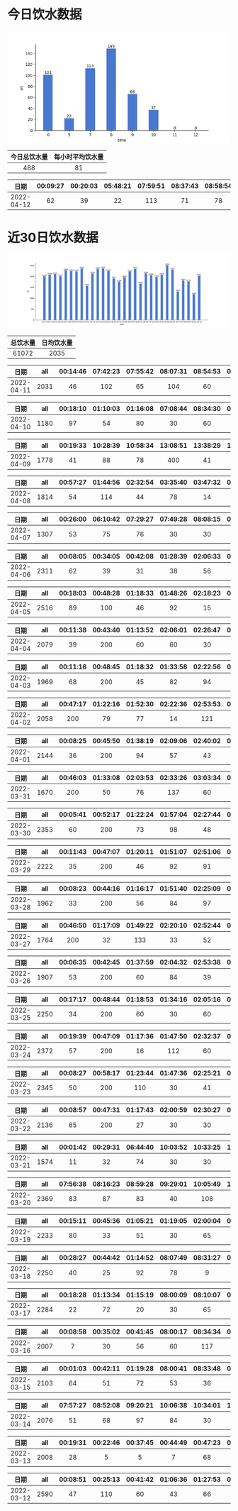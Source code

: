 # 今日饮水数据

<div align=center>
<img src="today.jpg" style="zoom: 100%;" />

| 今日总饮水量 | 每小时平均饮水量 |
| :----: | :----: |
| 488 | 81 |
</div>

| 日期 | 00:09:27 | 00:20:03 | 05:48:21 | 07:59:51 | 08:37:43 | 08:58:54 | 09:29:26 | 10:15:40 |
| :----: | :----: | :----: | :----: | :----: | :----: | :----: | :----: | :----: |
| 2022-04-12 | 62 | 39 | 22 | 113 | 71 | 78 | 66 | 37 |

# 近30日饮水数据

<div align=center>
<img src="30.jpg"style="zoom: 100%;" />

| 总饮水量 | 日均饮水量 |
| :----: | :----: |
| 61072 | 2035 |
</div>

| 日期 | all | 00:14:46 | 07:42:23 | 07:55:42 | 08:07:31 | 08:54:53 | 09:29:04 | 10:00:22 | 10:29:03 | 11:01:15 | 11:32:51 | 12:18:28 | 13:05:08 | 13:32:15 | 14:07:10 | 14:58:25 | 15:27:48 | 16:23:40 | 16:53:55 | 17:34:25 | 18:05:25 | 19:35:27 | 20:25:58 | 20:56:06 | 21:26:28 | 21:48:35 | 22:26:20 | 22:56:32 | 23:41:00 |
| :----: | :----: | :----: | :----: | :----: | :----: | :----: | :----: | :----: | :----: | :----: | :----: | :----: | :----: | :----: | :----: | :----: | :----: | :----: | :----: | :----: | :----: | :----: | :----: | :----: | :----: | :----: | :----: | :----: | :----: |
| 2022-04-11 | 2031 | 46 | 102 | 65 | 104 | 60 | 102 | 80 | 60 | 57 | 60 | 200 | 65 | 20 | 90 | 62 | 63 | 40 | 90 | 87 | 52 | 60 | 100 | 111 | 37 | 33 | 28 | 59 | 98 |

| 日期 | all | 00:18:10 | 01:10:03 | 01:16:08 | 07:08:44 | 08:34:30 | 09:04:04 | 09:45:20 | 10:15:34 | 10:57:26 | 15:58:34 | 16:30:29 | 17:03:39 | 17:33:30 | 18:14:36 | 18:44:29 | 19:17:39 | 20:17:24 | 20:47:34 | 22:19:29 | 22:49:20 | 23:22:22 | 23:53:17 |
| :----: | :----: | :----: | :----: | :----: | :----: | :----: | :----: | :----: | :----: | :----: | :----: | :----: | :----: | :----: | :----: | :----: | :----: | :----: | :----: | :----: | :----: | :----: | :----: |
| 2022-04-10 | 1180 | 97 | 54 | 80 | 30 | 60 | 65 | 58 | 14 | 30 | 60 | 21 | 15 | 97 | 55 | 40 | 43 | 40 | 81 | 60 | 60 | 60 | 60 |

| 日期 | all | 00:19:33 | 10:28:39 | 10:58:34 | 13:08:51 | 13:38:29 | 14:08:35 | 14:14:47 | 14:50:28 | 15:17:09 | 15:47:25 | 16:17:57 | 17:19:10 | 17:49:23 | 18:31:42 | 18:59:49 | 19:29:27 | 20:00:41 | 20:31:04 | 21:02:04 | 21:28:21 | 22:22:52 | 22:35:32 | 23:05:33 | 23:30:54 | 23:46:17 |
| :----: | :----: | :----: | :----: | :----: | :----: | :----: | :----: | :----: | :----: | :----: | :----: | :----: | :----: | :----: | :----: | :----: | :----: | :----: | :----: | :----: | :----: | :----: | :----: | :----: | :----: | :----: |
| 2022-04-09 | 1778 | 41 | 88 | 78 | 400 | 41 | 54 | 102 | 51 | 64 | 47 | 30 | 60 | 60 | 16 | 73 | 69 | 22 | 38 | 75 | 30 | 68 | 78 | 28 | 87 | 78 |

| 日期 | all | 00:57:27 | 01:44:56 | 02:32:54 | 03:35:40 | 03:47:32 | 08:01:09 | 08:54:26 | 09:31:54 | 10:04:15 | 10:15:36 | 10:50:03 | 11:13:42 | 12:16:16 | 12:49:00 | 13:29:34 | 14:26:17 | 14:57:30 | 15:30:30 | 16:14:34 | 16:46:19 | 17:23:29 | 17:38:15 | 18:17:59 | 19:43:37 | 20:51:45 | 22:14:41 | 23:18:41 | 23:43:33 |
| :----: | :----: | :----: | :----: | :----: | :----: | :----: | :----: | :----: | :----: | :----: | :----: | :----: | :----: | :----: | :----: | :----: | :----: | :----: | :----: | :----: | :----: | :----: | :----: | :----: | :----: | :----: | :----: | :----: | :----: |
| 2022-04-08 | 1814 | 54 | 114 | 44 | 78 | 14 | 30 | 100 | 60 | 50 | 35 | 38 | 96 | 200 | 136 | 5 | 100 | 60 | 60 | 59 | 91 | 60 | 14 | 49 | 200 | 5 | 16 | 34 | 12 |

| 日期 | all | 00:26:00 | 06:10:42 | 07:29:27 | 07:49:28 | 08:08:15 | 08:46:56 | 09:49:16 | 10:06:36 | 10:56:42 | 11:21:15 | 11:51:25 | 12:19:48 | 12:49:37 | 14:48:55 | 14:51:03 | 15:31:28 | 16:57:51 | 17:52:38 |
| :----: | :----: | :----: | :----: | :----: | :----: | :----: | :----: | :----: | :----: | :----: | :----: | :----: | :----: | :----: | :----: | :----: | :----: | :----: | :----: |
| 2022-04-07 | 1307 | 53 | 75 | 76 | 30 | 30 | 19 | 30 | 91 | 79 | 30 | 87 | 200 | 87 | 82 | 70 | 95 | 86 | 87 |

| 日期 | all | 00:08:05 | 00:34:05 | 00:42:08 | 01:28:39 | 02:06:33 | 02:32:46 | 02:43:21 | 03:15:36 | 07:56:54 | 08:01:28 | 08:20:38 | 08:48:48 | 09:21:46 | 09:43:31 | 10:04:19 | 10:38:06 | 11:10:19 | 12:38:32 | 13:01:10 | 13:31:40 | 14:07:20 | 14:37:02 | 15:06:02 | 15:32:53 | 16:02:57 | 16:33:04 | 17:15:02 | 17:49:52 | 18:15:04 | 18:35:09 | 18:57:30 | 19:26:13 | 19:53:44 | 20:24:02 | 21:08:31 | 21:35:54 | 22:15:03 | 22:31:29 | 22:36:34 | 22:49:56 | 23:34:43 | 23:54:18 | 23:59:55 |
| :----: | :----: | :----: | :----: | :----: | :----: | :----: | :----: | :----: | :----: | :----: | :----: | :----: | :----: | :----: | :----: | :----: | :----: | :----: | :----: | :----: | :----: | :----: | :----: | :----: | :----: | :----: | :----: | :----: | :----: | :----: | :----: | :----: | :----: | :----: | :----: | :----: | :----: | :----: | :----: | :----: | :----: | :----: | :----: | :----: |
| 2022-04-06 | 2311 | 62 | 39 | 31 | 38 | 56 | 22 | 30 | 57 | 90 | 55 | 62 | 52 | 60 | 76 | 13 | 76 | 49 | 200 | 35 | 82 | 40 | 32 | 58 | 32 | 22 | 72 | 38 | 62 | 30 | 64 | 96 | 89 | 51 | 35 | 33 | 60 | 89 | 81 | 17 | 30 | 25 | 40 | 30 |

| 日期 | all | 00:18:03 | 00:48:28 | 01:18:33 | 01:48:26 | 02:18:23 | 02:47:42 | 03:17:19 | 03:43:59 | 04:13:15 | 04:43:56 | 05:14:07 | 05:44:08 | 06:14:43 | 06:36:43 | 06:56:57 | 07:34:12 | 08:25:14 | 08:39:22 | 09:28:13 | 16:03:44 | 19:01:28 | 20:00:09 | 21:26:31 | 22:07:00 | 22:35:25 | 23:04:18 | 23:12:54 | 23:39:49 |
| :----: | :----: | :----: | :----: | :----: | :----: | :----: | :----: | :----: | :----: | :----: | :----: | :----: | :----: | :----: | :----: | :----: | :----: | :----: | :----: | :----: | :----: | :----: | :----: | :----: | :----: | :----: | :----: | :----: | :----: |
| 2022-04-05 | 2516 | 89 | 100 | 46 | 92 | 15 | 70 | 59 | 57 | 18 | 90 | 90 | 300 | 34 | 84 | 76 | 58 | 200 | 31 | 119 | 14 | 73 | 86 | 400 | 60 | 22 | 104 | 53 | 76 |

| 日期 | all | 00:11:38 | 00:43:40 | 01:13:52 | 02:06:01 | 02:26:47 | 03:02:12 | 03:32:56 | 04:00:45 | 04:30:47 | 05:00:27 | 06:02:58 | 07:02:44 | 07:53:10 | 08:44:39 | 08:45:14 | 14:59:26 | 18:05:29 | 18:36:19 | 19:10:43 | 19:59:28 | 20:33:47 | 21:03:39 | 21:20:37 | 22:20:37 | 22:50:59 | 23:20:24 | 23:21:02 | 23:33:49 | 23:34:07 | 23:34:23 | 23:34:40 |
| :----: | :----: | :----: | :----: | :----: | :----: | :----: | :----: | :----: | :----: | :----: | :----: | :----: | :----: | :----: | :----: | :----: | :----: | :----: | :----: | :----: | :----: | :----: | :----: | :----: | :----: | :----: | :----: | :----: | :----: | :----: | :----: | :----: |
| 2022-04-04 | 2079 | 39 | 200 | 60 | 60 | 30 | 25 | 124 | 48 | 67 | 30 | 200 | 60 | 30 | 109 | 37 | 60 | 43 | 78 | 36 | 81 | 30 | 60 | 60 | 52 | 120 | 30 | 26 | 86 | 68 | 34 | 96 |

| 日期 | all | 00:11:16 | 00:48:45 | 01:18:32 | 01:33:58 | 02:22:56 | 02:54:45 | 03:21:53 | 03:54:31 | 04:31:55 | 05:00:47 | 05:59:03 | 06:30:13 | 07:05:41 | 07:28:00 | 08:19:19 | 11:59:01 | 19:33:44 | 20:03:27 | 20:29:18 | 20:51:44 | 21:14:44 | 21:44:11 | 22:10:41 | 22:40:50 | 23:11:00 | 23:41:27 |
| :----: | :----: | :----: | :----: | :----: | :----: | :----: | :----: | :----: | :----: | :----: | :----: | :----: | :----: | :----: | :----: | :----: | :----: | :----: | :----: | :----: | :----: | :----: | :----: | :----: | :----: | :----: | :----: |
| 2022-04-03 | 1969 | 68 | 200 | 45 | 82 | 94 | 63 | 89 | 82 | 15 | 91 | 200 | 55 | 28 | 67 | 65 | 24 | 69 | 59 | 99 | 14 | 69 | 34 | 131 | 112 | 54 | 60 |

| 日期 | all | 00:47:17 | 01:22:16 | 01:52:30 | 02:22:36 | 02:53:53 | 03:23:58 | 03:53:29 | 04:18:26 | 04:38:29 | 05:14:13 | 05:44:14 | 06:14:49 | 07:00:38 | 07:32:37 | 07:51:10 | 08:27:01 | 09:01:04 | 16:31:45 | 17:06:27 | 17:40:04 | 18:31:37 | 18:42:38 | 20:28:07 | 20:40:13 | 21:20:06 | 21:35:54 | 22:05:37 | 22:35:46 | 23:06:11 | 23:32:46 |
| :----: | :----: | :----: | :----: | :----: | :----: | :----: | :----: | :----: | :----: | :----: | :----: | :----: | :----: | :----: | :----: | :----: | :----: | :----: | :----: | :----: | :----: | :----: | :----: | :----: | :----: | :----: | :----: | :----: | :----: | :----: | :----: |
| 2022-04-02 | 2058 | 200 | 79 | 77 | 14 | 121 | 73 | 32 | 94 | 17 | 89 | 200 | 58 | 105 | 124 | 30 | 61 | 44 | 43 | 32 | 30 | 66 | 19 | 7 | 62 | 51 | 30 | 76 | 81 | 40 | 103 |

| 日期 | all | 00:08:25 | 00:45:50 | 01:38:19 | 02:09:06 | 02:40:02 | 03:10:21 | 03:40:57 | 04:15:20 | 04:45:34 | 05:14:33 | 05:44:31 | 06:51:01 | 07:23:05 | 07:55:57 | 08:48:41 | 13:01:47 | 16:59:07 | 17:48:02 | 18:18:30 | 19:09:17 | 20:30:17 | 21:08:57 | 21:34:14 | 22:04:35 | 22:44:46 | 23:36:51 | 23:54:16 |
| :----: | :----: | :----: | :----: | :----: | :----: | :----: | :----: | :----: | :----: | :----: | :----: | :----: | :----: | :----: | :----: | :----: | :----: | :----: | :----: | :----: | :----: | :----: | :----: | :----: | :----: | :----: | :----: | :----: |
| 2022-04-01 | 2144 | 36 | 200 | 94 | 57 | 43 | 69 | 76 | 63 | 13 | 87 | 200 | 91 | 68 | 76 | 30 | 15 | 15 | 300 | 71 | 45 | 60 | 68 | 68 | 107 | 102 | 39 | 51 |

| 日期 | all | 00:46:03 | 01:33:08 | 02:03:53 | 02:33:26 | 03:03:34 | 03:33:28 | 03:55:10 | 04:43:07 | 04:54:36 | 05:24:35 | 06:25:20 | 06:56:03 | 07:31:55 | 07:45:07 | 08:07:40 | 08:34:55 | 13:52:32 | 19:00:30 | 19:58:43 | 20:17:20 | 20:51:29 | 21:29:06 | 21:57:05 | 22:35:12 | 23:06:32 | 23:46:21 |
| :----: | :----: | :----: | :----: | :----: | :----: | :----: | :----: | :----: | :----: | :----: | :----: | :----: | :----: | :----: | :----: | :----: | :----: | :----: | :----: | :----: | :----: | :----: | :----: | :----: | :----: | :----: | :----: |
| 2022-03-31 | 1670 | 200 | 50 | 76 | 137 | 60 | 30 | 33 | 72 | 25 | 80 | 53 | 29 | 82 | 30 | 27 | 30 | 60 | 62 | 60 | 61 | 130 | 34 | 39 | 88 | 97 | 25 |

| 日期 | all | 00:05:41 | 00:52:17 | 01:22:24 | 01:57:04 | 02:27:44 | 02:52:40 | 03:22:24 | 03:53:55 | 04:23:22 | 04:53:26 | 05:28:04 | 05:53:03 | 06:24:07 | 07:02:07 | 07:33:59 | 08:32:22 | 11:43:57 | 17:00:29 | 17:28:45 | 17:55:34 | 18:33:26 | 19:03:37 | 19:34:25 | 20:21:36 | 20:52:31 | 21:38:45 | 22:05:10 | 22:40:44 | 23:01:08 | 23:36:59 |
| :----: | :----: | :----: | :----: | :----: | :----: | :----: | :----: | :----: | :----: | :----: | :----: | :----: | :----: | :----: | :----: | :----: | :----: | :----: | :----: | :----: | :----: | :----: | :----: | :----: | :----: | :----: | :----: | :----: | :----: | :----: | :----: |
| 2022-03-30 | 2353 | 60 | 200 | 73 | 98 | 48 | 120 | 105 | 77 | 103 | 30 | 47 | 200 | 104 | 60 | 51 | 62 | 108 | 30 | 93 | 58 | 70 | 60 | 30 | 91 | 91 | 50 | 44 | 66 | 94 | 30 |

| 日期 | all | 00:11:43 | 00:47:07 | 01:20:11 | 01:51:07 | 02:51:06 | 03:20:35 | 04:22:12 | 04:39:03 | 05:07:23 | 05:53:02 | 06:23:23 | 06:54:28 | 07:31:50 | 08:30:45 | 16:01:24 | 16:21:13 | 16:51:20 | 17:17:21 | 17:35:25 | 18:05:30 | 18:52:57 | 19:22:48 | 19:54:33 | 20:25:42 | 21:09:08 | 21:47:01 | 22:18:19 | 22:47:23 | 23:02:26 | 23:35:51 |
| :----: | :----: | :----: | :----: | :----: | :----: | :----: | :----: | :----: | :----: | :----: | :----: | :----: | :----: | :----: | :----: | :----: | :----: | :----: | :----: | :----: | :----: | :----: | :----: | :----: | :----: | :----: | :----: | :----: | :----: | :----: | :----: |
| 2022-03-29 | 2222 | 35 | 200 | 46 | 92 | 91 | 13 | 88 | 69 | 114 | 200 | 38 | 35 | 70 | 30 | 83 | 107 | 30 | 98 | 77 | 42 | 300 | 21 | 59 | 30 | 30 | 30 | 85 | 64 | 17 | 28 |

| 日期 | all | 00:08:23 | 00:44:16 | 01:16:17 | 01:51:40 | 02:25:09 | 02:53:07 | 03:12:00 | 03:36:07 | 04:06:44 | 04:32:22 | 04:49:20 | 05:05:35 | 05:58:47 | 06:11:06 | 06:56:54 | 07:54:59 | 08:32:07 | 15:25:32 | 18:02:14 | 18:17:04 | 18:47:38 | 19:20:11 | 19:55:02 | 20:11:01 | 20:42:33 | 21:01:54 | 21:30:19 | 22:13:36 | 22:57:55 | 23:27:27 |
| :----: | :----: | :----: | :----: | :----: | :----: | :----: | :----: | :----: | :----: | :----: | :----: | :----: | :----: | :----: | :----: | :----: | :----: | :----: | :----: | :----: | :----: | :----: | :----: | :----: | :----: | :----: | :----: | :----: | :----: | :----: | :----: |
| 2022-03-28 | 1962 | 33 | 200 | 56 | 84 | 97 | 30 | 95 | 86 | 30 | 37 | 65 | 22 | 100 | 44 | 65 | 60 | 68 | 53 | 110 | 30 | 28 | 75 | 30 | 30 | 38 | 85 | 30 | 73 | 87 | 121 |

| 日期 | all | 00:46:50 | 01:17:09 | 01:49:22 | 02:20:10 | 02:52:44 | 03:14:20 | 03:41:31 | 04:27:25 | 04:44:21 | 05:14:34 | 05:51:01 | 06:14:43 | 06:45:58 | 07:27:52 | 08:08:57 | 08:39:08 | 16:42:15 | 17:13:29 | 17:43:29 | 18:16:50 | 18:49:45 | 19:19:55 | 19:52:51 | 20:26:34 | 20:56:50 | 21:27:49 | 22:04:05 | 22:40:27 | 23:10:35 | 23:38:56 |
| :----: | :----: | :----: | :----: | :----: | :----: | :----: | :----: | :----: | :----: | :----: | :----: | :----: | :----: | :----: | :----: | :----: | :----: | :----: | :----: | :----: | :----: | :----: | :----: | :----: | :----: | :----: | :----: | :----: | :----: | :----: | :----: |
| 2022-03-27 | 1764 | 200 | 32 | 133 | 33 | 52 | 30 | 40 | 70 | 13 | 42 | 100 | 65 | 90 | 30 | 30 | 46 | 34 | 102 | 25 | 61 | 73 | 43 | 30 | 57 | 84 | 29 | 30 | 103 | 58 | 29 |

| 日期 | all | 00:06:35 | 00:42:45 | 01:37:59 | 02:04:32 | 02:53:38 | 03:28:47 | 03:55:17 | 04:03:20 | 04:33:56 | 04:57:22 | 05:14:54 | 05:49:37 | 06:23:33 | 07:09:11 | 07:38:14 | 08:12:52 | 09:01:00 | 16:50:06 | 17:20:36 | 17:40:55 | 18:13:37 | 18:43:33 | 19:15:48 | 20:15:13 | 20:46:22 | 21:22:32 | 22:00:20 | 22:41:28 | 23:11:21 | 23:33:16 | 23:58:07 |
| :----: | :----: | :----: | :----: | :----: | :----: | :----: | :----: | :----: | :----: | :----: | :----: | :----: | :----: | :----: | :----: | :----: | :----: | :----: | :----: | :----: | :----: | :----: | :----: | :----: | :----: | :----: | :----: | :----: | :----: | :----: | :----: | :----: |
| 2022-03-26 | 1907 | 53 | 200 | 60 | 84 | 39 | 72 | 10 | 61 | 18 | 50 | 73 | 200 | 19 | 55 | 63 | 65 | 24 | 62 | 61 | 40 | 46 | 75 | 10 | 68 | 36 | 41 | 96 | 83 | 49 | 20 | 74 |

| 日期 | all | 00:17:17 | 00:48:44 | 01:18:53 | 01:34:16 | 02:05:16 | 02:30:36 | 03:11:26 | 03:41:29 | 03:53:16 | 04:14:26 | 04:36:32 | 05:29:21 | 06:04:50 | 06:45:48 | 07:19:14 | 07:37:32 | 08:11:42 | 08:19:22 | 15:44:21 | 16:04:05 | 16:19:27 | 16:43:39 | 17:02:13 | 17:18:13 | 17:42:47 | 18:39:33 | 19:09:27 | 19:39:34 | 20:17:42 | 20:47:26 | 21:21:27 | 22:29:49 | 23:17:25 | 23:30:35 | 23:48:48 |
| :----: | :----: | :----: | :----: | :----: | :----: | :----: | :----: | :----: | :----: | :----: | :----: | :----: | :----: | :----: | :----: | :----: | :----: | :----: | :----: | :----: | :----: | :----: | :----: | :----: | :----: | :----: | :----: | :----: | :----: | :----: | :----: | :----: | :----: | :----: | :----: | :----: |
| 2022-03-25 | 2250 | 34 | 200 | 60 | 30 | 60 | 60 | 20 | 53 | 64 | 59 | 43 | 70 | 36 | 39 | 71 | 66 | 55 | 75 | 68 | 96 | 30 | 74 | 84 | 21 | 79 | 300 | 57 | 11 | 30 | 49 | 55 | 38 | 71 | 51 | 41 |

| 日期 | all | 00:19:39 | 00:47:09 | 01:17:36 | 01:47:50 | 02:32:37 | 03:31:56 | 04:05:09 | 04:35:30 | 05:05:29 | 05:47:25 | 06:22:18 | 06:55:38 | 07:27:55 | 08:08:17 | 12:40:50 | 16:00:45 | 16:30:54 | 17:00:45 | 17:30:53 | 18:00:13 | 18:37:48 | 19:07:33 | 19:30:23 | 20:11:01 | 21:12:00 | 21:35:45 | 22:24:31 | 22:36:26 | 22:57:56 | 23:30:15 |
| :----: | :----: | :----: | :----: | :----: | :----: | :----: | :----: | :----: | :----: | :----: | :----: | :----: | :----: | :----: | :----: | :----: | :----: | :----: | :----: | :----: | :----: | :----: | :----: | :----: | :----: | :----: | :----: | :----: | :----: | :----: | :----: |
| 2022-03-24 | 2372 | 57 | 200 | 16 | 112 | 60 | 60 | 60 | 77 | 96 | 300 | 76 | 30 | 72 | 89 | 69 | 13 | 60 | 7 | 51 | 400 | 39 | 55 | 60 | 30 | 29 | 40 | 51 | 62 | 92 | 9 |

| 日期 | all | 00:08:27 | 00:58:17 | 01:23:44 | 01:47:36 | 02:25:21 | 03:00:54 | 03:33:25 | 03:51:18 | 04:40:10 | 05:10:39 | 05:49:33 | 06:31:34 | 07:06:13 | 07:47:16 | 08:39:22 | 09:10:05 | 16:41:15 | 17:05:03 | 17:36:56 | 17:42:55 | 18:03:01 | 18:05:25 | 20:25:16 | 21:13:52 | 21:28:22 | 21:36:28 | 21:50:42 | 22:19:08 | 22:32:36 | 23:07:53 | 23:29:28 | 23:49:02 |
| :----: | :----: | :----: | :----: | :----: | :----: | :----: | :----: | :----: | :----: | :----: | :----: | :----: | :----: | :----: | :----: | :----: | :----: | :----: | :----: | :----: | :----: | :----: | :----: | :----: | :----: | :----: | :----: | :----: | :----: | :----: | :----: | :----: | :----: |
| 2022-03-23 | 2345 | 50 | 200 | 110 | 30 | 41 | 48 | 67 | 35 | 12 | 90 | 200 | 35 | 30 | 149 | 72 | 101 | 30 | 60 | 200 | 30 | 30 | 72 | 33 | 56 | 60 | 86 | 72 | 55 | 103 | 60 | 64 | 64 |

| 日期 | all | 00:08:57 | 00:47:31 | 01:17:43 | 02:00:59 | 02:30:27 | 03:00:37 | 03:31:24 | 04:10:08 | 04:53:05 | 05:17:54 | 06:00:45 | 07:49:11 | 08:14:19 | 12:54:58 | 16:05:59 | 16:17:11 | 16:47:30 | 17:06:11 | 17:26:56 | 17:56:43 | 18:26:39 | 18:57:20 | 19:27:22 | 19:57:24 | 20:19:08 | 20:51:03 | 21:25:00 | 21:55:55 | 22:16:38 | 22:35:14 | 23:01:24 | 23:01:37 | 23:35:09 |
| :----: | :----: | :----: | :----: | :----: | :----: | :----: | :----: | :----: | :----: | :----: | :----: | :----: | :----: | :----: | :----: | :----: | :----: | :----: | :----: | :----: | :----: | :----: | :----: | :----: | :----: | :----: | :----: | :----: | :----: | :----: | :----: | :----: | :----: | :----: |
| 2022-03-22 | 2136 | 65 | 200 | 27 | 30 | 30 | 30 | 78 | 5 | 42 | 41 | 340 | 30 | 65 | 58 | 30 | 57 | 99 | 73 | 49 | 23 | 71 | 93 | 64 | 32 | 30 | 60 | 36 | 53 | 69 | 90 | 30 | 42 | 94 |

| 日期 | all | 00:01:42 | 00:29:31 | 06:44:40 | 10:03:52 | 10:33:25 | 11:06:25 | 11:36:25 | 12:00:07 | 12:11:18 | 12:41:42 | 13:11:26 | 13:41:43 | 14:03:24 | 14:32:50 | 15:02:34 | 15:32:39 | 16:02:37 | 16:10:12 | 16:33:17 | 17:05:19 | 17:44:21 | 18:03:34 | 18:17:14 | 20:26:41 | 20:37:34 | 21:04:56 | 21:35:18 | 22:11:35 | 22:25:26 | 22:26:17 | 22:48:04 | 23:41:15 | 23:42:00 |
| :----: | :----: | :----: | :----: | :----: | :----: | :----: | :----: | :----: | :----: | :----: | :----: | :----: | :----: | :----: | :----: | :----: | :----: | :----: | :----: | :----: | :----: | :----: | :----: | :----: | :----: | :----: | :----: | :----: | :----: | :----: | :----: | :----: | :----: | :----: |
| 2022-03-21 | 1574 | 11 | 32 | 74 | 30 | 30 | 30 | 63 | 46 | 30 | 10 | 84 | 70 | 15 | 83 | 29 | 40 | 55 | 93 | 25 | 40 | 74 | 6 | 15 | 59 | 59 | 73 | 60 | 100 | 30 | 21 | 70 | 92 | 25 |

| 日期 | all | 07:56:38 | 08:16:23 | 08:59:28 | 09:29:01 | 10:05:49 | 10:30:52 | 11:00:25 | 11:46:44 | 12:14:54 | 13:01:03 | 13:53:47 | 14:37:34 | 15:02:26 | 16:04:34 | 16:25:11 | 17:25:15 | 17:50:15 | 18:13:58 | 18:40:08 | 19:11:54 | 19:34:57 | 20:20:38 | 20:54:52 | 21:36:14 | 22:04:37 | 22:37:53 | 23:22:52 | 23:39:07 | 23:49:56 |
| :----: | :----: | :----: | :----: | :----: | :----: | :----: | :----: | :----: | :----: | :----: | :----: | :----: | :----: | :----: | :----: | :----: | :----: | :----: | :----: | :----: | :----: | :----: | :----: | :----: | :----: | :----: | :----: | :----: | :----: | :----: |
| 2022-03-20 | 2369 | 83 | 87 | 83 | 40 | 108 | 26 | 30 | 43 | 200 | 80 | 50 | 60 | 63 | 57 | 68 | 200 | 51 | 14 | 105 | 12 | 88 | 70 | 58 | 400 | 44 | 60 | 30 | 73 | 86 |

| 日期 | all | 00:15:11 | 00:45:36 | 01:05:21 | 01:19:05 | 02:00:04 | 07:56:04 | 08:06:59 | 08:28:43 | 09:07:15 | 09:29:13 | 10:04:16 | 10:35:10 | 11:04:24 | 11:36:27 | 12:24:04 | 12:54:27 | 13:05:19 | 13:40:50 | 14:10:33 | 14:16:29 | 14:23:51 | 14:38:38 | 15:03:38 | 15:33:13 | 16:04:40 | 16:35:24 | 17:17:25 | 18:06:42 | 18:37:01 | 19:07:31 | 19:38:21 | 20:11:55 | 20:41:55 | 21:48:38 | 22:05:07 | 22:37:06 | 23:22:49 | 23:34:27 |
| :----: | :----: | :----: | :----: | :----: | :----: | :----: | :----: | :----: | :----: | :----: | :----: | :----: | :----: | :----: | :----: | :----: | :----: | :----: | :----: | :----: | :----: | :----: | :----: | :----: | :----: | :----: | :----: | :----: | :----: | :----: | :----: | :----: | :----: | :----: | :----: | :----: | :----: | :----: | :----: |
| 2022-03-19 | 2233 | 80 | 33 | 51 | 30 | 65 | 70 | 45 | 30 | 102 | 73 | 71 | 52 | 30 | 84 | 200 | 27 | 58 | 65 | 30 | 30 | 30 | 30 | 30 | 30 | 30 | 39 | 200 | 69 | 95 | 18 | 100 | 30 | 78 | 11 | 71 | 16 | 83 | 47 |

| 日期 | all | 00:28:27 | 00:44:42 | 01:14:52 | 08:07:49 | 08:31:27 | 08:52:01 | 09:30:56 | 10:12:23 | 10:41:00 | 11:28:23 | 12:24:02 | 12:54:32 | 13:02:40 | 13:36:45 | 14:04:29 | 14:38:47 | 15:01:39 | 15:16:11 | 16:22:13 | 17:21:18 | 17:57:15 | 18:28:10 | 18:58:35 | 19:28:53 | 20:01:01 | 20:23:38 | 21:28:06 | 21:58:26 | 22:33:04 | 22:50:39 | 23:21:22 | 23:47:48 |
| :----: | :----: | :----: | :----: | :----: | :----: | :----: | :----: | :----: | :----: | :----: | :----: | :----: | :----: | :----: | :----: | :----: | :----: | :----: | :----: | :----: | :----: | :----: | :----: | :----: | :----: | :----: | :----: | :----: | :----: | :----: | :----: | :----: | :----: |
| 2022-03-18 | 2250 | 40 | 25 | 92 | 78 | 9 | 13 | 76 | 69 | 55 | 10 | 200 | 7 | 61 | 51 | 28 | 37 | 77 | 60 | 86 | 200 | 32 | 81 | 82 | 30 | 62 | 19 | 400 | 73 | 41 | 53 | 15 | 88 |

| 日期 | all | 00:18:28 | 01:13:34 | 01:15:19 | 08:00:09 | 08:10:07 | 08:36:40 | 09:17:06 | 10:01:00 | 10:44:23 | 11:21:53 | 12:24:47 | 12:58:31 | 13:39:04 | 14:35:39 | 14:39:20 | 15:12:53 | 16:04:27 | 16:41:35 | 17:21:48 | 18:01:49 | 18:23:52 | 19:09:25 | 19:41:31 | 19:53:52 | 20:24:45 | 21:11:19 | 21:35:44 | 22:05:18 | 22:37:08 | 22:53:00 | 23:52:39 |
| :----: | :----: | :----: | :----: | :----: | :----: | :----: | :----: | :----: | :----: | :----: | :----: | :----: | :----: | :----: | :----: | :----: | :----: | :----: | :----: | :----: | :----: | :----: | :----: | :----: | :----: | :----: | :----: | :----: | :----: | :----: | :----: | :----: |
| 2022-03-17 | 2284 | 22 | 72 | 20 | 30 | 65 | 46 | 65 | 60 | 60 | 28 | 200 | 93 | 62 | 21 | 22 | 77 | 56 | 54 | 200 | 42 | 43 | 87 | 29 | 32 | 58 | 450 | 30 | 57 | 78 | 52 | 73 |

| 日期 | all | 00:08:58 | 00:35:02 | 00:41:45 | 08:00:17 | 08:34:34 | 08:50:53 | 09:35:32 | 10:04:56 | 10:28:07 | 10:59:31 | 11:37:28 | 12:16:12 | 12:47:11 | 13:00:44 | 13:32:55 | 14:56:15 | 15:16:07 | 15:49:19 | 17:19:19 | 17:52:09 | 18:31:42 | 19:36:53 | 19:58:23 | 20:39:41 | 21:14:31 | 21:44:25 | 22:14:32 | 22:31:49 | 23:13:00 | 23:20:07 | 23:37:59 | 23:54:02 |
| :----: | :----: | :----: | :----: | :----: | :----: | :----: | :----: | :----: | :----: | :----: | :----: | :----: | :----: | :----: | :----: | :----: | :----: | :----: | :----: | :----: | :----: | :----: | :----: | :----: | :----: | :----: | :----: | :----: | :----: | :----: | :----: | :----: | :----: |
| 2022-03-16 | 2007 | 7 | 30 | 56 | 60 | 117 | 12 | 70 | 55 | 23 | 117 | 81 | 200 | 60 | 45 | 48 | 74 | 73 | 62 | 200 | 41 | 13 | 66 | 70 | 26 | 99 | 51 | 39 | 45 | 45 | 49 | 43 | 30 |

| 日期 | all | 00:01:03 | 00:42:11 | 01:19:28 | 08:00:41 | 08:33:48 | 08:57:51 | 09:29:22 | 10:13:42 | 10:50:09 | 11:56:52 | 12:19:50 | 12:56:03 | 13:32:22 | 14:11:30 | 14:44:57 | 15:15:00 | 15:45:53 | 16:17:55 | 16:45:33 | 17:43:48 | 18:04:43 | 18:34:25 | 18:58:08 | 19:23:10 | 19:54:44 | 20:54:19 | 21:26:56 | 21:37:39 | 21:59:05 | 22:29:39 | 22:59:37 | 23:15:25 | 23:23:52 | 23:44:51 |
| :----: | :----: | :----: | :----: | :----: | :----: | :----: | :----: | :----: | :----: | :----: | :----: | :----: | :----: | :----: | :----: | :----: | :----: | :----: | :----: | :----: | :----: | :----: | :----: | :----: | :----: | :----: | :----: | :----: | :----: | :----: | :----: | :----: | :----: | :----: | :----: |
| 2022-03-15 | 2103 | 64 | 51 | 72 | 53 | 36 | 16 | 71 | 97 | 81 | 22 | 200 | 106 | 12 | 71 | 60 | 53 | 78 | 55 | 68 | 200 | 21 | 16 | 90 | 37 | 34 | 56 | 10 | 15 | 80 | 40 | 51 | 68 | 92 | 27 |

| 日期 | all | 07:57:27 | 08:52:08 | 09:20:21 | 10:06:38 | 10:34:01 | 10:50:45 | 11:10:32 | 11:41:11 | 12:15:08 | 13:08:19 | 13:38:23 | 14:11:30 | 14:43:30 | 15:13:21 | 15:44:13 | 16:14:23 | 16:45:46 | 17:21:25 | 18:18:16 | 18:48:27 | 19:24:45 | 19:56:42 | 20:42:38 | 21:12:31 | 21:53:41 | 22:26:14 | 22:52:17 | 22:57:43 | 23:14:10 | 23:44:25 |
| :----: | :----: | :----: | :----: | :----: | :----: | :----: | :----: | :----: | :----: | :----: | :----: | :----: | :----: | :----: | :----: | :----: | :----: | :----: | :----: | :----: | :----: | :----: | :----: | :----: | :----: | :----: | :----: | :----: | :----: | :----: | :----: |
| 2022-03-14 | 2076 | 51 | 68 | 97 | 84 | 30 | 54 | 12 | 58 | 200 | 97 | 55 | 92 | 32 | 67 | 38 | 33 | 75 | 200 | 91 | 21 | 44 | 84 | 76 | 35 | 80 | 30 | 64 | 74 | 54 | 80 |

| 日期 | all | 00:19:31 | 00:22:46 | 00:37:45 | 00:44:49 | 00:47:23 | 07:59:54 | 08:49:01 | 09:15:41 | 09:46:11 | 10:01:06 | 10:29:35 | 11:08:10 | 11:29:50 | 12:18:24 | 13:03:50 | 13:58:18 | 14:46:28 | 15:16:52 | 15:49:09 | 16:17:41 | 16:48:06 | 17:26:56 | 18:03:19 | 18:41:49 | 19:14:50 | 19:55:52 | 20:25:55 | 20:44:20 | 21:25:25 | 21:55:34 | 22:09:39 | 22:30:46 | 22:36:44 | 23:06:26 | 23:27:49 | 23:53:43 |
| :----: | :----: | :----: | :----: | :----: | :----: | :----: | :----: | :----: | :----: | :----: | :----: | :----: | :----: | :----: | :----: | :----: | :----: | :----: | :----: | :----: | :----: | :----: | :----: | :----: | :----: | :----: | :----: | :----: | :----: | :----: | :----: | :----: | :----: | :----: | :----: | :----: | :----: |
| 2022-03-13 | 2008 | 28 | 5 | 5 | 7 | 68 | 60 | 38 | 76 | 8 | 80 | 40 | 30 | 98 | 200 | 75 | 30 | 79 | 10 | 30 | 71 | 77 | 200 | 46 | 70 | 46 | 24 | 85 | 36 | 26 | 35 | 38 | 88 | 111 | 61 | 22 | 5 |

| 日期 | all | 00:08:51 | 00:25:13 | 00:41:42 | 01:06:36 | 01:27:53 | 01:53:50 | 02:06:18 | 07:58:27 | 08:01:09 | 08:47:11 | 09:06:58 | 09:26:22 | 09:57:44 | 10:22:42 | 10:51:17 | 11:43:46 | 12:18:39 | 12:48:24 | 13:15:49 | 13:55:50 | 14:11:50 | 14:35:31 | 15:05:39 | 15:46:44 | 16:36:29 | 17:16:09 | 17:49:42 | 18:20:25 | 18:53:16 | 19:25:55 | 20:22:18 | 21:22:37 | 22:03:38 | 22:22:06 | 23:04:11 | 23:25:26 | 23:36:58 | 23:40:22 |
| :----: | :----: | :----: | :----: | :----: | :----: | :----: | :----: | :----: | :----: | :----: | :----: | :----: | :----: | :----: | :----: | :----: | :----: | :----: | :----: | :----: | :----: | :----: | :----: | :----: | :----: | :----: | :----: | :----: | :----: | :----: | :----: | :----: | :----: | :----: | :----: | :----: | :----: | :----: | :----: |
| 2022-03-12 | 2590 | 47 | 110 | 60 | 43 | 66 | 99 | 23 | 58 | 24 | 13 | 33 | 55 | 16 | 71 | 10 | 85 | 200 | 8 | 63 | 30 | 27 | 19 | 75 | 89 | 86 | 200 | 54 | 68 | 27 | 32 | 119 | 450 | 58 | 56 | 53 | 30 | 30 | 3 |

